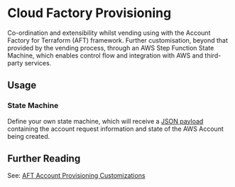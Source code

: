 # Cloud Factory Provisioning

Co-ordination and extensibility whilst vending using with the Account Factory for Terraform (AFT) framework. Further customisation, beyond that provided by the vending process, through an AWS Step Function State Machine, which enables control flow and integration with AWS and third-party services.

## Usage

### State Machine

Define your own state machine, which will receive a [JSON payload](https://github.com/aws-ia/terraform-aws-control_tower_account_factory/tree/main/sources/aft-customizations-repos/aft-account-provisioning-customizations#example-payload) containing the account request information and state of the AWS Account being created.

## Further Reading

See: [AFT Account Provisioning Customizations](https://github.com/aws-ia/terraform-aws-control_tower_account_factory/tree/main/sources/aft-customizations-repos/aft-account-provisioning-customizations)